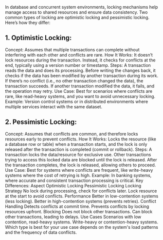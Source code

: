 In database and concurrent system environments, locking mechanisms help manage access to shared resources and ensure data consistency. Two common types of locking are optimistic locking and pessimistic locking. Here’s how they differ:

## 1. Optimistic Locking:
Concept: Assumes that multiple transactions can complete without interfering with each other and conflicts are rare.
How It Works: It doesn’t lock resources during the transaction. Instead, it checks for conflicts at the end, typically using a version number or timestamp.
Steps:
A transaction reads the data and does its processing.
Before writing the changes back, it checks if the data has been modified by another transaction during its work.
If there’s no conflict (i.e., no other transaction changed the data), the transaction succeeds.
If another transaction modified the data, it fails, and the operation may retry.
Use Case: Best for scenarios where conflicts are rare, like read-heavy systems, and you want to avoid unnecessary locking.
Example: Version control systems or in distributed environments where multiple services interact with the same dataset.

## 2. Pessimistic Locking:
Concept: Assumes that conflicts are common, and therefore locks resources early to prevent conflicts.
How It Works: Locks the resource (like a database row or table) when a transaction starts, and the lock is only released after the transaction is completed (commit or rollback).
Steps:
A transaction locks the data/resource for exclusive use.
Other transactions trying to access this locked data are blocked until the lock is released.
After the transaction completes, the lock is released, allowing others to proceed.
Use Case: Best for systems where conflicts are frequent, like write-heavy systems where the cost of retrying is high.
Example: In banking systems, where accurate and consistent transaction processing is critical.
Key Differences:
Aspect	Optimistic Locking	Pessimistic Locking
Locking Strategy	No lock during processing, check for conflicts later.	Lock resource at the start to avoid conflicts.
Performance	Better in low-contention systems (less locking).	Better in high-contention systems (prevents retries).
Conflict Handling	Detects conflicts at commit time.	Prevents conflicts by locking resources upfront.
Blocking	Does not block other transactions.	Can block other transactions, leading to delays.
Use Cases	Scenarios with low contention, read-heavy systems.	Write-heavy or contention-heavy systems.
Which type is best for your use case depends on the system's load patterns and the frequency of data conflicts.
